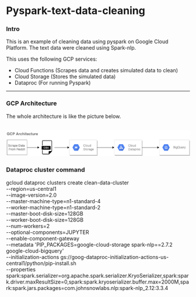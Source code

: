 # Pyspark-text-data-cleaning

### Intro
This is an example of cleaning data using pyspark on Google Cloud Platform. The text data were cleaned using Spark-nlp.

This uses the following GCP services:
  - Cloud Functions (Scrapes data and creates simulated data to clean)
  - Cloud Storage (Stores the simulated data)
  - Dataproc (For running Pyspark)

---

### GCP Architecture
The whole architecture is like the picture below.

![architecture](gcp_architecture.png)
---

### Dataproc cluster command
gcloud dataproc clusters create clean-data-cluster \
  --region=us-central1 \
  --image-version=2.0 \
  --master-machine-type=n1-standard-4 \
  --worker-machine-type=n1-standard-2 \
  --master-boot-disk-size=128GB \
  --worker-boot-disk-size=128GB \
  --num-workers=2 \
  --optional-components=JUPYTER \
  --enable-component-gateway \
  --metadata 'PIP_PACKAGES=google-cloud-storage spark-nlp==2.7.2 google-cloud-bigquery' \
  --initialization-actions gs://goog-dataproc-initialization-actions-us-central1/python/pip-install.sh \
  --properties spark:spark.serializer=org.apache.spark.serializer.KryoSerializer,spark:spark.driver.maxResultSize=0,spark:spark.kryoserializer.buffer.max=2000M,spark:spark.jars.packages=com.johnsnowlabs.nlp:spark-nlp_2.12:3.3.4
